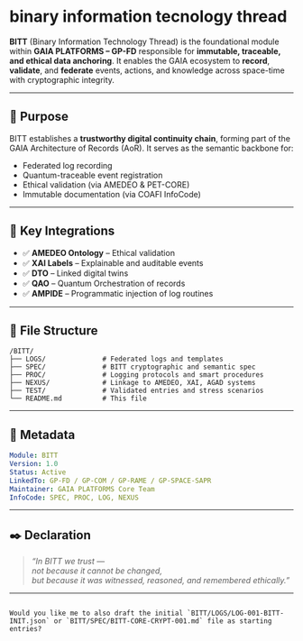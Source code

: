 # binary information tecnology thread

**BITT** (Binary Information Technology Thread) is the foundational module within **GAIA PLATFORMS – GP-FD** responsible for **immutable, traceable, and ethical data anchoring**. It enables the GAIA ecosystem to **record**, **validate**, and **federate** events, actions, and knowledge across space-time with cryptographic integrity.

---

## 📌 Purpose

BITT establishes a **trustworthy digital continuity chain**, forming part of the GAIA Architecture of Records (AoR). It serves as the semantic backbone for:

- Federated log recording  
- Quantum-traceable event registration  
- Ethical validation (via AMEDEO & PET-CORE)  
- Immutable documentation (via COAFI InfoCode)

---

## 🧬 Key Integrations

- ✅ **AMEDEO Ontology** – Ethical validation  
- ✅ **XAI Labels** – Explainable and auditable events  
- ✅ **DTO** – Linked digital twins  
- ✅ **QAO** – Quantum Orchestration of records  
- ✅ **AMPIDE** – Programmatic injection of log routines

---

## 📂 File Structure

```
/BITT/
├── LOGS/              # Federated logs and templates
├── SPEC/              # BITT cryptographic and semantic spec
├── PROC/              # Logging protocols and smart procedures
├── NEXUS/             # Linkage to AMEDEO, XAI, AGAD systems
├── TEST/              # Validated entries and stress scenarios
└── README.md          # This file
```

---

## 🧾 Metadata

```yaml
Module: BITT
Version: 1.0
Status: Active
LinkedTo: GP-FD / GP-COM / GP-RAME / GP-SPACE-SAPR
Maintainer: GAIA PLATFORMS Core Team
InfoCode: SPEC, PROC, LOG, NEXUS
```

---

## ✒️ Declaration

> *“In BITT we trust —  
> not because it cannot be changed,  
> but because it was witnessed, reasoned, and remembered ethically.”*

---

```

Would you like me to also draft the initial `BITT/LOGS/LOG-001-BITT-INIT.json` or `BITT/SPEC/BITT-CORE-CRYPT-001.md` file as starting entries?
